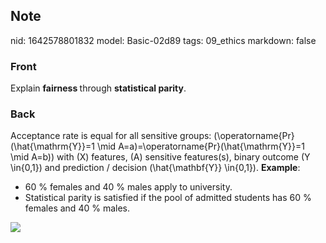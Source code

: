 ## Note
nid: 1642578801832
model: Basic-02d89
tags: 09_ethics
markdown: false

### Front
Explain <b>fairness </b>through <b>statistical parity</b>.

### Back
Acceptance rate is equal for all sensitive groups:
\(\operatorname{Pr}(\hat{\mathrm{Y}}=1 \mid
A=a)=\operatorname{Pr}(\hat{\mathrm{Y}}=1 \mid A=b)\) with \(X\)
features, \(A\) sensitive features(s), binary outcome \(Y
\in\{0,1\}\) and prediction / decision \(\hat{\mathbf{Y}}
\in\{0,1\}\). <b>Example</b>:
<ul>
  <li>60 % females and 40 % males apply to university.
  <li>Statistical parity is satisfied if the pool of admitted
  students has 60 % females and 40 % males.
</ul><img src="paste-d9dab3c10569590cb70e60686f44aa41a601def2.jpg">
